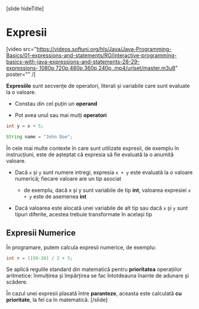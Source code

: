 [slide hideTitle]
# Expresii

[video src="https://videos.softuni.org/hls/Java/Java-Programming-Basics/01-expressions-and-statements/RO/interactive-programming-basics-with-java-expressions-and-statements-28-29-expressions-,1080p,720p,480p,360p,240p,.mp4/urlset/master.m3u8" poster="" /]

**Expresiile** sunt secvențe de operatori, literali și variabile care sunt evaluate la o valoare.

* Constau din cel puțin un **operand**

* Pot avea unul sau mai mulți **operatori**

```java
int y = x + 5;
```

```java
String name = "John Doe";
```

În cele mai multe contexte în care sunt utilizate expresii, de exemplu în instrucțiuni, este de așteptat că expresia să fie evaluată la o anumită valoare.

* Dacă `x` și `y` sunt numere intregi, expresia `x + y` este evaluată la o valoare numerică; fiecare valoare are un tip asociat
  * de exemplu, dacă x și y sunt variabile de tip **int**, valoarea expresiei `x + y` este de asemenea **int**

* Dacă valoarea este alocată unei variabile de alt tip sau dacă `x` și `y` sunt tipuri diferite, acestea trebuie transformate în același tip

## Expresii Numerice

În programare, putem calcula expresii numerice, de exemplu:

```java
int r = (150-20) / 2 + 5;
```

Se aplică regulile standard din matematică pentru **prioritatea** operațiilor aritmetice: înmulțirea și împărțirea se fac întotdeauna înainte de adunare și scădere. 

În cazul unei expresii plasată între **paranteze**, aceasta este calculată **cu prioritate**, la fel ca în matematică.
[/slide]
